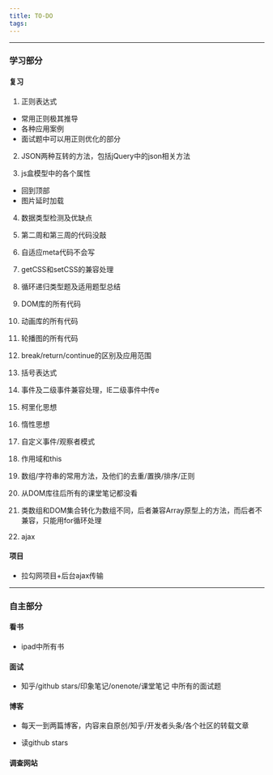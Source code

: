 ```yaml
---
title: TO-DO
tags:
---
```



***
### 学习部分

#### 复习

1. 正则表达式
* 常用正则极其推导
* 各种应用案例
* 面试题中可以用正则优化的部分

2. JSON两种互转的方法，包括jQuery中的json相关方法

3. js盒模型中的各个属性
* 回到顶部
* 图片延时加载

4. 数据类型检测及优缺点

5. 第二周和第三周的代码没敲

6. 自适应meta代码不会写

7. getCSS和setCSS的兼容处理

8. 循环递归类型题及适用题型总结

9. DOM库的所有代码

10. 动画库的所有代码

11. 轮播图的所有代码

12. break/return/continue的区别及应用范围

13. 括号表达式

14. 事件及二级事件兼容处理，IE二级事件中传e

15. 柯里化思想

16. 惰性思想

17. 自定义事件/观察者模式

18. 作用域和this

19. 数组/字符串的常用方法，及他们的去重/置换/排序/正则

20. 从DOM库往后所有的课堂笔记都没看

21. 类数组和DOM集合转化为数组不同，后者兼容Array原型上的方法，而后者不兼容，只能用for循环处理

22. ajax

#### 项目

* 拉勾网项目+后台ajax传输

***

### 自主部分

#### 看书

* ipad中所有书

#### 面试

* 知乎/github stars/印象笔记/onenote/课堂笔记 中所有的面试题

#### 博客

* 每天一到两篇博客，内容来自原创/知乎/开发者头条/各个社区的转载文章

* 读github stars

#### 调查网站

